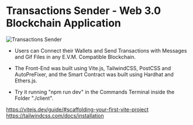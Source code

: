 # Transactions Sender - Web 3.0 Blockchain Application
![Transactions Sender](https://i.ibb.co/DVF4tNW/image.png)

- Users can Connect their Wallets and Send Transactions with Messages and Gif Files in any E.V.M. Compatible Blockchain.

- The Front-End was built using Vite.js, TailwindCSS, PostCSS and AutoPreFixer, and the Smart Contract was built using Hardhat and Ethers.js.

- Try it running "npm run dev" in the Commands Terminal inside the Folder "./client".

https://vitejs.dev/guide/#scaffolding-your-first-vite-project
https://tailwindcss.com/docs/installation
